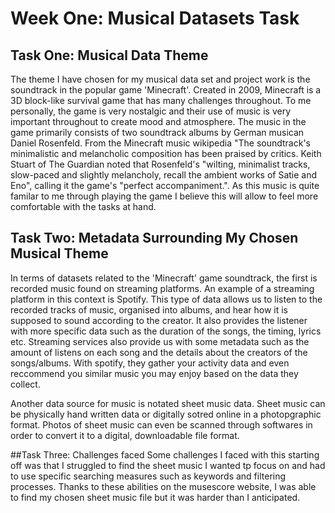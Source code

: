 # Week One: Musical Datasets Task

## Task One: Musical Data Theme
The theme I have chosen for my musical data set and project work is the soundtrack in the popular game 'Minecraft'. Created in 2009, Minecraft is a 3D block-like survival game that has many challenges throughout. To me personally, the game is very nostalgic and their use of music is very important throughout to create mood and atmosphere. The music in the game primarily consists of two soundtrack albums by German musican Daniel Rosenfeld. From the Minecraft music wikipedia "The soundtrack's minimalistic and melancholic composition has been praised by critics. Keith Stuart of The Guardian noted that Rosenfeld's "wilting, minimalist tracks, slow-paced and slightly melancholy, recall the ambient works of Satie and Eno", calling it the game's "perfect accompaniment.". As this music is quite familar to me through playing the game I believe this will allow to feel more comfortable with the tasks at hand. 

## Task Two: Metadata Surrounding My Chosen Musical Theme
In terms of datasets related to the 'Minecraft' game soundtrack, the first is recorded music found on streaming platforms. An example of a streaming platform in this context is Spotify. This type of data allows us to listen to the recorded tracks of music, organised into albums, and hear how it is supposed to sound according to the creator. It also provides the listener with more specific data such as the duration of the songs, the timing, lyrics etc. Streaming services also provide us with some metadata such as the amount of listens on each song and the details about the creators of the songs/albums. With spotify, they gather your activity data and even reccommend you similar music you may enjoy based on the data they collect. 

Another data source for music is notated sheet music data. Sheet music can be physically hand written data or digitally sotred online in a photopgraphic format. Photos of sheet music can even be scanned through softwares in order to convert it to a digital, downloadable file format.

##Task Three: Challenges faced
Some challenges I faced with this starting off was that I struggled to find the sheet music I wanted tp focus on and had to use specific searching measures such as keywords and filtering processes. Thanks to these abilities on the musescore website, I was able to find my chosen sheet music file but it was harder than I anticipated. 
